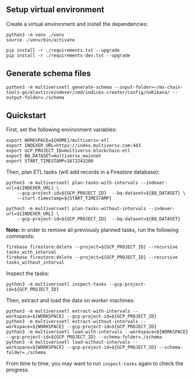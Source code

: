 
## Setup virtual environment

Create a virtual environment and install the dependencies:

```
python3 -m venv ./venv
source ./venv/bin/activate

pip install -r ./requirements.txt --upgrade
pip install -r ./requirements-dev.txt --upgrade
```

## Generate schema files

```
python3 -m multiversxetl generate-schema --input-folder=~/mx-chain-tools-go/elasticreindexer/cmd/indices-creator/config/noKibana/ --output-folder=./schema
```

## Quickstart

First, set the following environment variables:

```
export WORKSPACE=${HOME}/multiversx-etl
export INDEXER_URL=https://index.multiversx.com:443
export GCP_PROJECT_ID=multiversx-blockchain-etl
export BQ_DATASET=multiversx_mainnet
export START_TIMESTAMP=1672243200
```

Then, plan ETL tasks (will add records in a Firestore database):

```
python3 -m multiversxetl plan-tasks-with-intervals --indexer-url=${INDEXER_URL} \
    --gcp-project-id=${GCP_PROJECT_ID}  --bq-dataset=${BQ_DATASET} \
    --start-timestamp=${START_TIMESTAMP}

python3 -m multiversxetl plan-tasks-without-intervals --indexer-url=${INDEXER_URL} \
    --gcp-project-id=${GCP_PROJECT_ID}  --bq-dataset=${BQ_DATASET}
```

**Note:** in order to remove all previously planned tasks, run the following commands:

```
firebase firestore:delete --project=${GCP_PROJECT_ID} --recursive tasks_with_interval
firebase firestore:delete --project=${GCP_PROJECT_ID} --recursive tasks_without_interval
```

Inspect the tasks:

```
python3 -m multiversxetl inspect-tasks --gcp-project-id=${GCP_PROJECT_ID}
```

Then, extract and load the data on _worker_ machines:

```
python3 -m multiversxetl extract-with-intervals --workspace=${WORKSPACE} --gcp-project-id=${GCP_PROJECT_ID}
python3 -m multiversxetl extract-without-intervals --workspace=${WORKSPACE} --gcp-project-id=${GCP_PROJECT_ID}
python3 -m multiversxetl load-with-intervals --workspace=${WORKSPACE} --gcp-project-id=${GCP_PROJECT_ID} --schema-folder=./schema
python3 -m multiversxetl load-without-intervals --workspace=${WORKSPACE} --gcp-project-id=${GCP_PROJECT_ID} --schema-folder=./schema
```

From time to time, you may want to run `inspect-tasks` again to check the progress.
